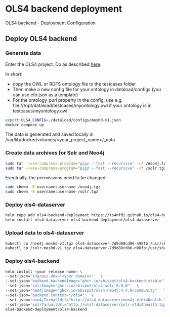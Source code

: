 # OLS4 backend deployment
OLS4 backend - Deployment Configuration


## Deploy OLS4 backend

### Generate data

Enter the OLS4 project. Do as described [here](https://github.com/EBISPOT/ols4?tab=readme-ov-file#deploying-ols4).

In short:
- copy the OWL or RDFS ontology file to the testcases folder
- Then make a new config file for your ontology in dataload/configs (you can use efo.json as a template)
- For the ontology_purl property in the config, use e.g. file:///opt/dataload/testcases/myontology.owl if your ontology is in testcases/myontology.owl

```bash
export OLS4_CONFIG=./dataload/configs/meshd-v1.json
docker compose up
```

The data is generated and saved locally in /var/lib/docker/volumes/<your_project_name>/_data

### Create data archives for Solr and Neo4j
```bash
sudo tar --use-compress-program="pigz --fast --recursive" -cf /neo4j.tgz -C /var/lib/docker/volumes/<your project name>/_data .
sudo tar --use-compress-program="pigz --fast --recursive" -cf /solr.tgz -C /var/lib/docker/volumes/<your project name>/_data .
```

Eventually, the permissions need to be changed:
```bash
sudo chown -R username:username /neo4j.tgz
sudo chown -R username:username /solr.tgz
```

### Deploy ols4-dataserver
```bash
helm repo add ols4-backend-deployment https://ts4nfdi.github.io/ols4-backend-deployment/
helm install ols4-dataserver ols4-backend-deployment/ols4-dataserver
```

### Upload data to ols4-dataserver
```bash
kubectl cp /neo4j-meshd-v1.tgz ols4-dataserver-7d9d88cd86-n98fb:/usr/share/nginx/html/neo4j.tgz
kubectl cp /solr-meshd-v1.tgz ols4-dataserver-7d9d88cd86-n98fb:/usr/share/nginx/html/solr.tgz
```

### Deploy ols4-backend
```bash
helm install <your release name> \
--set-json='ingress.dns="<your domain>"'  \
--set-json='backend.backendImage="ghcr.io/ebispot/ols4-backend:stable"'  \
--set-json='solrImage="ghcr.io/ebispot/ols4-solr:9.0.0"'  \
--set-json='neo4jImage="ghcr.io/ebispot/ols4-neo4j:4.4.9-community"'  \
--set-json='backend.context="/ols4"'  \
--set-json='neo4jTarballUrl="http://ols4-dataserver/neo4j-nfdi4health.tgz"'  \
--set-json='solrTarballUrl="http://ols4-dataserver/solr-nfdi4health.tgz"'  \
ols4-backend-deployment/ols4-backend
```